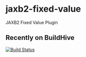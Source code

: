 jaxb2-fixed-value
=================

JAXB2 Fixed Value Plugin

Recently on BuildHive
-----------------------------
[![Build Status](https://buildhive.cloudbees.com/job/fbdo/job/jaxb2-fixed-value/badge/icon)](https://buildhive.cloudbees.com/job/fbdo/job/jaxb2-fixed-value/)

